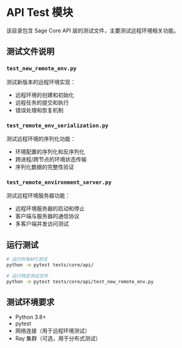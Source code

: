# API Test 模块

该目录包含 Sage Core API 层的测试文件，主要测试远程环境相关功能。

## 测试文件说明

### `test_new_remote_env.py`
测试新版本的远程环境实现：
- 远程环境的创建和初始化
- 远程任务的提交和执行
- 错误处理和恢复机制

### `test_remote_env_serialization.py`  
测试远程环境的序列化功能：
- 环境配置的序列化和反序列化
- 跨进程/跨节点的环境状态传输
- 序列化数据的完整性验证

### `test_remote_environment_server.py`
测试远程环境服务器功能：
- 远程环境服务器的启动和停止
- 客户端与服务器的通信协议
- 多客户端并发访问测试

## 运行测试

```bash
# 运行所有API测试
python -m pytest tests/core/api/

# 运行特定测试文件
python -m pytest tests/core/api/test_new_remote_env.py
```

## 测试环境要求

- Python 3.8+
- pytest
- 网络连接（用于远程环境测试）
- Ray 集群（可选，用于分布式测试）
